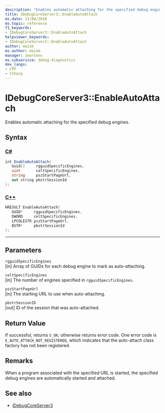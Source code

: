 ```yaml
---
description: "Enables automatic attaching for the specified debug engines."
title: IDebugCoreServer3::EnableAutoAttach
ms.date: 11/04/2016
ms.topic: reference
f1_keywords:
- IDebugCoreServer3::EnableAutoAttach
helpviewer_keywords:
- IDebugCoreServer3::EnableAutoAttach
author: maiak
ms.author: maiak
manager: jmartens
ms.subservice: debug-diagnostics
dev_langs:
- CPP
- CSharp
---
```

# IDebugCoreServer3::EnableAutoAttach

Enables automatic attaching for the specified debug engines.

## Syntax

### [C#](#tab/csharp)
```csharp
int EnableAutoAttach(
   Guid[]     rgguidSpecificEngines,
   uint       celtSpecificEngines,
   string     pszStartPageUrl,
   out string pbstrSessionId
);
```
### [C++](#tab/cpp)
```cpp
HRESULT EnableAutoAttach(
   GUID*     rgguidSpecificEngines,
   DWORD     celtSpecificEngines,
   LPCOLESTR pszStartPageUrl,
   BSTR*     pbstrSessionId
);
```
---

## Parameters
`rgguidSpecificEngines`\
[in] Array of GUIDs for each debug engine to mark as auto-attaching.

`celtSpecificEngines`\
[in] The number of engines specified in `rgguidSpecificEngines`.

`pszStartPageUrl`\
[in] The starting URL to use when auto-attaching.

`pbstrSessionID`\
[out] ID of the session that was auto-attached.

## Return Value
 If successful, returns `S_OK`; otherwise returns error code. One error code is `E_AUTO_ATTACH_NOT_REGISTERED`, which indicates that the auto-attach class factory has not been registered.

## Remarks
 When a program associated with the specified URL is started, the specified debug engines are automatically started and attached.

## See also
- [IDebugCoreServer3](../../../extensibility/debugger/reference/idebugcoreserver3.md)
